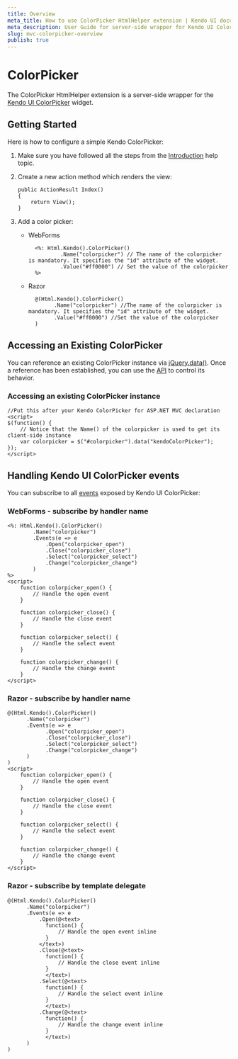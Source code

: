 ```yaml
---
title: Overview
meta_title: How to use ColorPicker HtmlHelper extension | Kendo UI documentation
meta_description: User Guide for server-side wrapper for Kendo UI ColorPicker for ASP.NET MVC widget.
slug: mvc-colorpicker-overview
publish: true
---
```


# ColorPicker

The ColorPicker HtmlHelper extension is a server-side wrapper for the [Kendo UI ColorPicker](http://docs.kendoui.com/api/web/colorpicker) widget.

## Getting Started

Here is how to configure a simple Kendo ColorPicker:

1.  Make sure you have followed all the steps from the [Introduction](http://docs.kendoui.com/getting-started/using-kendo-with/aspnet-mvc/introduction) help topic.

2.  Create a new action method which renders the view:

        public ActionResult Index()
        {
            return View();
        }
3.  Add a color picker:
    - WebForms

            <%: Html.Kendo().ColorPicker()
                    .Name("colorpicker") // The name of the colorpicker is mandatory. It specifies the "id" attribute of the widget.
                    .Value("#ff0000") // Set the value of the colorpicker
            %>
    - Razor

            @(Html.Kendo().ColorPicker()
                  .Name("colorpicker") //The name of the colorpicker is mandatory. It specifies the "id" attribute of the widget.
                  .Value("#ff0000") //Set the value of the colorpicker
            )

## Accessing an Existing ColorPicker

You can reference an existing ColorPicker instance via [jQuery.data()](http://api.jquery.com/jQuery.data/).
Once a reference has been established, you can use the [API](http://docs.kendoui.com/api/web/colorpicker#methods) to control its behavior.


### Accessing an existing ColorPicker instance

    //Put this after your Kendo ColorPicker for ASP.NET MVC declaration
    <script>
    $(function() {
        // Notice that the Name() of the colorpicker is used to get its client-side instance
        var colorpicker = $("#colorpicker").data("kendoColorPicker");
    });
    </script>


## Handling Kendo UI ColorPicker events

You can subscribe to all [events](http://docs.kendoui.com/api/web/colorpicker#events) exposed by Kendo UI ColorPicker:

### WebForms - subscribe by handler name

    <%: Html.Kendo().ColorPicker()
            .Name("colorpicker")
            .Events(e => e
                .Open("colorpicker_open")
                .Close("colorpicker_close")
                .Select("colorpicker_select")
                .Change("colorpicker_change")
            )
    %>
    <script>
        function colorpicker_open() {
            // Handle the open event
        }

        function colorpicker_close() {
            // Handle the close event
        }

        function colorpicker_select() {
            // Handle the select event
        }

        function colorpicker_change() {
            // Handle the change event
        }
    </script>


### Razor - subscribe by handler name

    @(Html.Kendo().ColorPicker()
          .Name("colorpicker")
          .Events(e => e
                .Open("colorpicker_open")
                .Close("colorpicker_close")
                .Select("colorpicker_select")
                .Change("colorpicker_change")
          )
    )
    <script>
        function colorpicker_open() {
            // Handle the open event
        }

        function colorpicker_close() {
            // Handle the close event
        }

        function colorpicker_select() {
            // Handle the select event
        }

        function colorpicker_change() {
            // Handle the change event
        }
    </script>


### Razor - subscribe by template delegate

    @(Html.Kendo().ColorPicker()
          .Name("colorpicker")
          .Events(e => e
              .Open(@<text>
                function() {
                    // Handle the open event inline
                }
              </text>)
              .Close(@<text>
                function() {
                    // Handle the close event inline
                }
                </text>)
              .Select(@<text>
                function() {
                    // Handle the select event inline
                }
                </text>)
              .Change(@<text>
                function() {
                    // Handle the change event inline
                }
                </text>)
          )
    )

